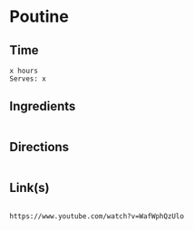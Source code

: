 # Poutine

## Time 
```
x hours
Serves: x
```

## Ingredients
```

```


## Directions
```

```


## Link(s)
```

https://www.youtube.com/watch?v=WafWphQzUlo
```
